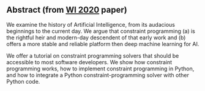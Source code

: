## Abstract (from [WI 2020](http://wi2020.vcrab.com.au/) paper)

We examine the history of Artificial Intelligence, from its audacious beginnings to the current day. We argue that constraint programming (a) is the rightful heir and modern-day descendent of that early work and (b) offers a more stable and reliable platform then deep machine learning for AI.

We offer a tutorial on constraint programming solvers that should be accessible to most software developers. We show how constraint programming works, how to implement constraint programming in Python, and how to integrate a Python constraint-programming solver with other Python code. 



